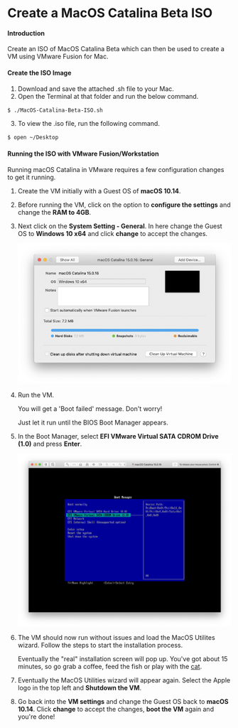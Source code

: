 # Create a MacOS Catalina Beta ISO

#### Introduction

Create an ISO of MacOS Catalina Beta which can then be used to create a VM using VMware Fusion for Mac.

#### Create the ISO Image

1. Download and save the attached .sh file to your Mac.
2. Open the Terminal at that folder and run the below command.

```bash
$ ./MacOS-Catalina-Beta-ISO.sh
```

3. To view the .iso file, run the following command.

```bash
$ open ~/Desktop
```

#### Running the ISO with VMware Fusion/Workstation

Running macOS Catalina in VMware requires a few configuration changes to get it running. 

1. Create the VM initially with a Guest OS of **macOS 10.14**.

2. Before running the VM, click on the option to **configure the settings** and change the **RAM to 4GB**.

3. Next click on the **System Setting - General**. In here change the Guest OS to **Windows 10 x64** and click **change** to accept the changes.
   
   ![](img/vm-general-win10-setting.png)

4. Run the VM. 
   
   You will get a 'Boot failed' message. Don't worry! 
   
   Just let it run until the BIOS Boot Manager appears.

5. In the Boot Manager, select **EFI VMware Virtual SATA CDROM Drive (1.0)** and press **Enter**.
   
   ![](img/vm-boot-manager.png)

6. The VM should now run without issues and load the MacOS Utilites wizard. Follow the steps to start the installation process.
   
   Eventually the "real" installation screen will pop up. You've got about 15 minutes, so go grab a coffee, feed the fish or play with the [cat](https://chrome.google.com/webstore/detail/tabby-cat/mefhakmgclhhfbdadeojlkbllmecialg?hl=en).

7. Eventually the MacOS Utilities wizard will appear again. Select the Apple logo in the top left and **Shutdown the VM**.

8. Go back into the **VM settings** and change the Guest OS back to **macOS 10.14**. Click **change** to accept the changes, **boot the VM** again and you're done!
